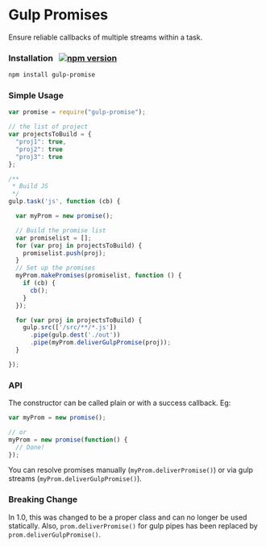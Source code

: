 Gulp Promises
===================
Ensure reliable callbacks of multiple streams within a task.
### Installation &nbsp;  [![npm version](https://badge.fury.io/js/gulp-promise.svg)](http://badge.fury.io/js/gulp-promise)
```sh
npm install gulp-promise
```
### Simple Usage
```javascript
var promise = require("gulp-promise");

// the list of project
var projectsToBuild = {
  "proj1": true,
  "proj2": true
  "proj3": true
};

/**
 * Build JS
 */
gulp.task('js', function (cb) {

  var myProm = new promise();

  // Build the promise list
  var promiselist = [];
  for (var proj in projectsToBuild) {
    promiselist.push(proj);
  }
  // Set up the promises
  myProm.makePromises(promiselist, function () {
    if (cb) {
      cb();
    }
  });

  for (var proj in projectsToBuild) {
    gulp.src(['/src/**/*.js'])
      .pipe(gulp.dest('./out'))
      .pipe(myProm.deliverGulpPromise(proj));
  }

});
```
### API
The constructor can be called plain or with a success callback. Eg:
```javascript
var myProm = new promise();

// or
myProm = new promise(function() {
  // Done!
});
```
You can resolve promises manually (``myProm.deliverPromise()``) or via gulp streams (``myProm.deliverGulpPromise()``).
### Breaking Change
In 1.0, this was changed to be a proper class and can no longer be used statically. Also, ``prom.deliverPromise()`` for gulp pipes has been replaced by ``prom.deliverGulpPromise()``.